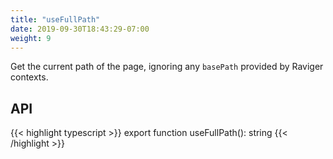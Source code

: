 ```yaml
---
title: "useFullPath"
date: 2019-09-30T18:43:29-07:00
weight: 9
---
```


Get the current path of the page, ignoring any `basePath` provided by Raviger contexts.

## API

{{< highlight typescript >}}
export function useFullPath(): string
{{< /highlight >}}
